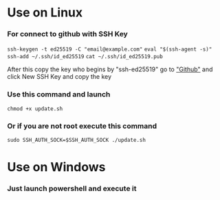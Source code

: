 # Use on Linux

### For connect to github with SSH Key
```ssh-keygen -t ed25519 -C "email@example.com"```
```eval "$(ssh-agent -s)"```
```ssh-add ~/.ssh/id_ed25519```
```cat ~/.ssh/id_ed25519.pub```

After this copy the key who begins by "ssh-ed25519" go to ["Github"]("https://github.com/settings/keys") and click New SSH Key and copy the key

### Use this command and launch
```chmod +x update.sh```

### Or if you are not root execute this command
```sudo SSH_AUTH_SOCK=$SSH_AUTH_SOCK ./update.sh```



# Use on Windows

### Just launch powershell and execute it
